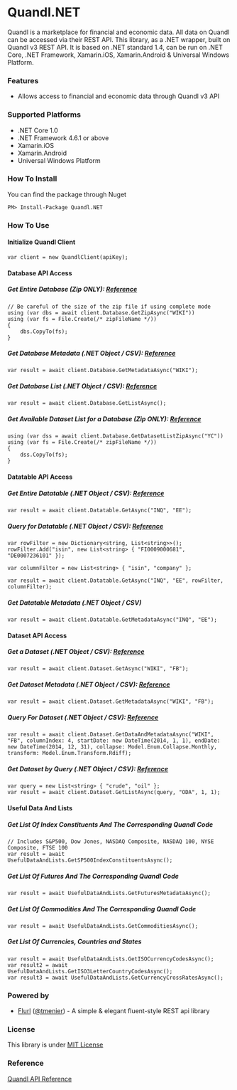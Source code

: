# Quandl.NET
Quandl is a marketplace for financial and economic data. All data on Quandl can be accessed via their REST API. This library, as a .NET wrapper, built on Quandl v3 REST API. It is based on .NET standard 1.4, can be run on .NET Core, .NET Framework, Xamarin.iOS, Xamarin.Android & Universal Windows Platform.

### Features
* Allows access to financial and economic data through Quandl v3 API

### Supported Platforms
* .NET Core 1.0
* .NET Framework 4.6.1 or above
* Xamarin.iOS
* Xamarin.Android
* Universal Windows Platform

### How To Install
You can find the package through Nuget

	PM> Install-Package Quandl.NET

### How To Use

#### Initialize Quandl Client
	var client = new QuandlClient(apiKey);
	
#### Database API Access

##### Get Entire Database (Zip ONLY): [Reference](https://www.quandl.com/docs/api?csv#get-entire-database)

	// Be careful of the size of the zip file if using complete mode
	using (var dbs = await client.Database.GetZipAsync("WIKI"))
	using (var fs = File.Create(/* zipFileName */))
	{
		dbs.CopyTo(fs);
	}
	
##### Get Database Metadata (.NET Object / CSV): [Reference](https://www.quandl.com/docs/api?json#get-database-metadata)
	var result = await client.Database.GetMetadataAsync("WIKI");
	
##### Get Database List (.NET Object / CSV): [Reference](https://www.quandl.com/docs/api?json#search-for-databases)
	var result = await client.Database.GetListAsync();

##### Get Available Dataset List for a Database (Zip ONLY): [Reference](https://www.quandl.com/docs/api?csv#get-list-of-database-contents)
	using (var dss = await client.Database.GetDatasetListZipAsync("YC"))
	using (var fs = File.Create(/* zipFileName */))
	{
		dss.CopyTo(fs);
	}

#### Datatable API Access

##### Get Entire Datatable (.NET Object / CSV): [Reference](https://www.quandl.com/docs/api?json#get-entire-datatable)
	var result = await client.Datatable.GetAsync("INQ", "EE");
	
##### Query for Datatable (.NET Object / CSV): [Reference](https://www.quandl.com/docs/api?json#filter-rows-and-columns)
	var rowFilter = new Dictionary<string, List<string>>();
	rowFilter.Add("isin", new List<string> { "FI0009000681", "DE0007236101" });
	
	var columnFilter = new List<string> { "isin", "company" };
	
	var result = await client.Datatable.GetAsync("INQ", "EE", rowFilter, columnFilter);
	
##### Get Datatable Metadata (.NET Object / CSV)
	var result = await client.Datatable.GetMetadataAsync("INQ", "EE");

#### Dataset API Access

##### Get a Dataset (.NET Object / CSV): [Reference](https://www.quandl.com/docs/api?json#get-data)
	var result = await client.Dataset.GetAsync("WIKI", "FB");
	
##### Get Dataset Metadata (.NET Object / CSV): [Reference](https://www.quandl.com/docs/api?json#get-metadata)
	var result = await client.Dataset.GetMetadataAsync("WIKI", "FB");
	
##### Query For Dataset (.NET Object / CSV): [Reference](https://www.quandl.com/docs/api?json#get-data-and-metadata)
	var result = await client.Dataset.GetDataAndMetadataAsync("WIKI", "FB", columnIndex: 4, startDate: new DateTime(2014, 1, 1), endDate: new DateTime(2014, 12, 31), collapse: Model.Enum.Collapse.Monthly, transform: Model.Enum.Transform.Rdiff);
	
##### Get Dataset by Query (.NET Object / CSV): [Reference](https://www.quandl.com/docs/api?json#dataset-search)
	var query = new List<string> { "crude", "oil" };
	var result = await client.Dataset.GetListAsync(query, "ODA", 1, 1);

#### Useful Data And Lists

##### Get List Of Index Constituents And The Corresponding Quandl Code
	// Includes S&P500, Dow Jones, NASDAQ Composite, NASDAQ 100, NYSE Composite, FTSE 100
	var result = await UsefulDataAndLists.GetSP500IndexConstituentsAsync();

##### Get List Of Futures And The Corresponding Quandl Code
	var result = await UsefulDataAndLists.GetFuturesMetadataAsync();

##### Get List Of Commodities And The Corresponding Quandl Code
	var result = await UsefulDataAndLists.GetCommoditiesAsync();

##### Get List Of Currencies, Countries and States
	var result = await UsefulDataAndLists.GetISOCurrencyCodesAsync();
	var result2 = await UsefulDataAndLists.GetISO3LetterCountryCodesAsync();
	var result3 = await UsefulDataAndLists.GetCurrencyCrossRatesAsync();

### Powered by
* [Flurl](https://github.com/tmenier/Flurl) ([@tmenier](https://github.com/tmenier)) - A simple & elegant fluent-style REST api library 

### License
This library is under [MIT License](https://github.com/salmonthinlion/Quandl.NET/blob/master/LICENSE)

### Reference
[Quandl API Reference](https://www.quandl.com/docs/api?csv#introduction)
	
	
